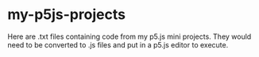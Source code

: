 # my-p5js-projects
Here are .txt files containing code from my p5.js mini projects.
They would need to be converted to .js files and put in a p5.js editor to execute.
